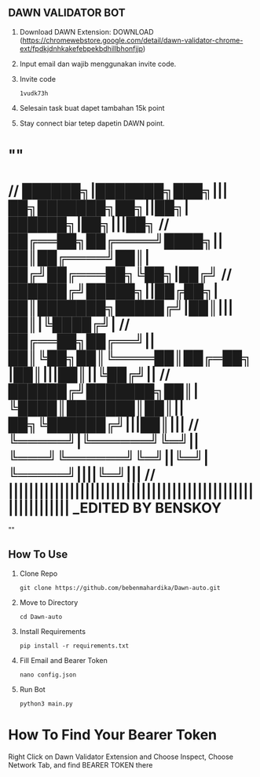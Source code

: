 ## DAWN VALIDATOR BOT
1. Download DAWN Extension: DOWNLOAD (https://chromewebstore.google.com/detail/dawn-validator-chrome-ext/fpdkjdnhkakefebpekbdhillbhonfjjp)
2. Input email dan wajib menggunakan invite code. 
3. Invite code

   ```
   1vudk73h
   ```
5. Selesain task buat dapet tambahan 15k point
6. Stay connect biar tetep dapetin DAWN point.

""
==================================================================  
//  ██████╗|███████╗███╗|||██╗███████╗██╗||██╗|██████╗|██╗|||██╗
//  ██╔══██╗██╔════╝████╗||██║██╔════╝██║|██╔╝██╔═══██╗╚██╗|██╔╝
//  ██████╔╝█████╗||██╔██╗|██║███████╗█████╔╝|██║|||██║|╚████╔╝|
//  ██╔══██╗██╔══╝||██║╚██╗██║╚════██║██╔═██╗|██║|||██║||╚██╔╝||
//  ██████╔╝███████╗██║|╚████║███████║██║||██╗╚██████╔╝|||██║|||
//  ╚═════╝|╚══════╝╚═╝||╚═══╝╚══════╝╚═╝||╚═╝|╚═════╝||||╚═╝|||
//  ||||||||||||||||||||||||||||||||||||||||||||||||||||||||||||
_________________________EDITED BY BENSKOY________________________  
==================================================================
""

## How To Use
1.  Clone Repo
    ```
    git clone https://github.com/bebenmahardika/Dawn-auto.git
    ```
2.  Move to Directory
    ```
    cd Dawn-auto
    ```
3.  Install Requirements
    ```
    pip install -r requirements.txt
    ```
4.  Fill Email and Bearer Token
    ```
    nano config.json
    ```
5.  Run Bot
    ```
    python3 main.py
    ```
# How To Find Your Bearer Token

Right Click on Dawn Validator Extension and Choose Inspect, Choose Network Tab, and find BEARER TOKEN there
